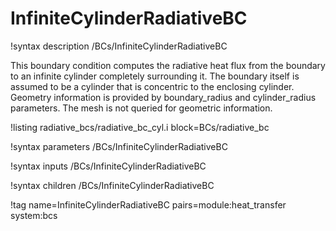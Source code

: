 # InfiniteCylinderRadiativeBC

!syntax description /BCs/InfiniteCylinderRadiativeBC

This boundary condition computes the radiative heat flux from the boundary to
an infinite cylinder completely surrounding it. The boundary itself is assumed
to be a cylinder that is concentric to the enclosing cylinder. Geometry information
is provided by boundary_radius and cylinder_radius parameters. The mesh is not queried for
geometric information.

!listing radiative_bcs/radiative_bc_cyl.i block=BCs/radiative_bc


!syntax parameters /BCs/InfiniteCylinderRadiativeBC

!syntax inputs /BCs/InfiniteCylinderRadiativeBC

!syntax children /BCs/InfiniteCylinderRadiativeBC

!tag name=InfiniteCylinderRadiativeBC pairs=module:heat_transfer system:bcs
